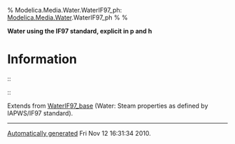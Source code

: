 % Modelica.Media.Water.WaterIF97\_ph:
  [Modelica.Media.Water](Modelica_Media_Water.html#Modelica.Media.Water).WaterIF97\_ph
% 
% 

**Water using the IF97 standard, explicit in p and h**

Information
===========

::

::

Extends from
[WaterIF97\_base](Modelica_Media_Water_WaterIF97_base.html#Modelica.Media.Water.WaterIF97_base)
(Water: Steam properties as defined by IAPWS/IF97 standard).

* * * * *

[Automatically generated](http://www.3ds.com/) Fri Nov 12 16:31:34 2010.
